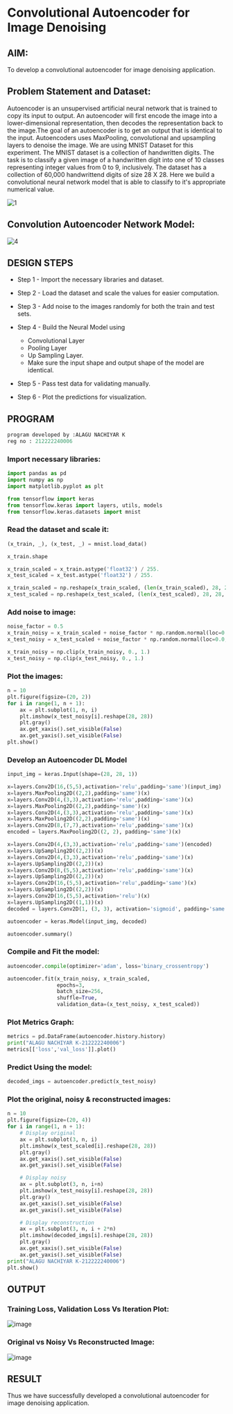 # Convolutional Autoencoder for Image Denoising

## AIM:

To develop a convolutional autoencoder for image denoising application.

## Problem Statement and Dataset:

Autoencoder is an unsupervised artificial neural network that is trained to copy its input to output. An autoencoder will first encode the image into a lower-dimensional representation, then decodes the representation back to the image.The goal of an autoencoder is to get an output that is identical to the input. Autoencoders uses MaxPooling, convolutional and upsampling layers to denoise the image.
We are using MNIST Dataset for this experiment. The MNIST dataset is a collection of handwritten digits. The task is to classify a given image of a handwritten digit into one of 10 classes representing integer values from 0 to 9, inclusively. The dataset has a collection of 60,000 handwrittend digits of size 28 X 28. Here we build a convolutional neural network model that is able to classify to it's appropriate numerical value.

![1](https://github.com/pavankishore-AIDS/convolutional-denoising-autoencoder/assets/94154941/beb44d35-4551-442c-9304-cbade946adc7)



## Convolution Autoencoder Network Model:

![4](https://github.com/pavankishore-AIDS/convolutional-denoising-autoencoder/assets/94154941/0478604f-e1d3-4115-b6d5-d0848a3e4f95)



## DESIGN STEPS

- Step 1 - Import the necessary libraries and dataset.

- Step 2 -  Load the dataset and scale the values for easier computation.

- Step 3 - Add noise to the images randomly for both the train and test sets.
- Step 4 - Build the Neural Model using
    *  Convolutional Layer
    * Pooling Layer
    * Up Sampling Layer.
    - Make sure the input shape and output shape of the model are identical.
- Step 5 - Pass test data for validating manually.
- Step 6 - Plot the predictions for visualization.

## PROGRAM
```python
program developed by :ALAGU NACHIYAR K
reg no : 212222240006
```
### Import necessary libraries:
```python
import pandas as pd
import numpy as np
import matplotlib.pyplot as plt

from tensorflow import keras
from tensorflow.keras import layers, utils, models
from tensorflow.keras.datasets import mnist
```

### Read the dataset and scale it:
```python
(x_train, _), (x_test, _) = mnist.load_data()

x_train.shape

x_train_scaled = x_train.astype('float32') / 255.
x_test_scaled = x_test.astype('float32') / 255.

x_train_scaled = np.reshape(x_train_scaled, (len(x_train_scaled), 28, 28, 1))
x_test_scaled = np.reshape(x_test_scaled, (len(x_test_scaled), 28, 28, 1))
```

### Add noise to image:
```python
noise_factor = 0.5
x_train_noisy = x_train_scaled + noise_factor * np.random.normal(loc=0.0, scale=1.0, size=x_train_scaled.shape)
x_test_noisy = x_test_scaled + noise_factor * np.random.normal(loc=0.0, scale=1.0, size=x_test_scaled.shape)

x_train_noisy = np.clip(x_train_noisy, 0., 1.)
x_test_noisy = np.clip(x_test_noisy, 0., 1.)
```

### Plot the images:
```python
n = 10
plt.figure(figsize=(20, 2))
for i in range(1, n + 1):
    ax = plt.subplot(1, n, i)
    plt.imshow(x_test_noisy[i].reshape(28, 28))
    plt.gray()
    ax.get_xaxis().set_visible(False)
    ax.get_yaxis().set_visible(False)
plt.show()
```

### Develop an Autoencoder DL Model
```python
input_img = keras.Input(shape=(28, 28, 1))

x=layers.Conv2D(16,(5,5),activation='relu',padding='same')(input_img)
x=layers.MaxPooling2D((2,2),padding='same')(x)
x=layers.Conv2D(4,(3,3),activation='relu',padding='same')(x)
x=layers.MaxPooling2D((2,2),padding='same')(x)
x=layers.Conv2D(4,(3,3),activation='relu',padding='same')(x)
x=layers.MaxPooling2D((2,2),padding='same')(x)
x=layers.Conv2D(8,(7,7),activation='relu',padding='same')(x)
encoded = layers.MaxPooling2D((2, 2), padding='same')(x)

x=layers.Conv2D(4,(3,3),activation='relu',padding='same')(encoded)
x=layers.UpSampling2D((2,2))(x)
x=layers.Conv2D(4,(3,3),activation='relu',padding='same')(x)
x=layers.UpSampling2D((2,2))(x)
x=layers.Conv2D(8,(5,5),activation='relu',padding='same')(x)
x=layers.UpSampling2D((2,2))(x)
x=layers.Conv2D(16,(5,5),activation='relu',padding='same')(x)
x=layers.UpSampling2D((2,2))(x)
x=layers.Conv2D(16,(5,5),activation='relu')(x)
x=layers.UpSampling2D((1,1))(x)
decoded = layers.Conv2D(1, (3, 3), activation='sigmoid', padding='same')(x)

autoencoder = keras.Model(input_img, decoded)

autoencoder.summary()
```

### Compile and Fit the model:
```python
autoencoder.compile(optimizer='adam', loss='binary_crossentropy')

autoencoder.fit(x_train_noisy, x_train_scaled,
                epochs=3,
                batch_size=256,
                shuffle=True,
                validation_data=(x_test_noisy, x_test_scaled))
```

### Plot Metrics Graph:
```python
metrics = pd.DataFrame(autoencoder.history.history)
print("ALAGU NACHIYAR K-212222240006")
metrics[['loss','val_loss']].plot()
```

### Predict Using the model:
```python
decoded_imgs = autoencoder.predict(x_test_noisy)
```

### Plot the original, noisy & reconstructed images:
```python
n = 10
plt.figure(figsize=(20, 4))
for i in range(1, n + 1):
    # Display original
    ax = plt.subplot(3, n, i)
    plt.imshow(x_test_scaled[i].reshape(28, 28))
    plt.gray()
    ax.get_xaxis().set_visible(False)
    ax.get_yaxis().set_visible(False)

    # Display noisy
    ax = plt.subplot(3, n, i+n)
    plt.imshow(x_test_noisy[i].reshape(28, 28))
    plt.gray()
    ax.get_xaxis().set_visible(False)
    ax.get_yaxis().set_visible(False)    

    # Display reconstruction
    ax = plt.subplot(3, n, i + 2*n)
    plt.imshow(decoded_imgs[i].reshape(28, 28))
    plt.gray()
    ax.get_xaxis().set_visible(False)
    ax.get_yaxis().set_visible(False)
print("ALAGU NACHIYAR K-212222240006")
plt.show()
```


## OUTPUT

### Training Loss, Validation Loss Vs Iteration Plot:
![image](https://github.com/Nachiyarr/convolutional-denoising-autoencoder/assets/113497340/8e52e300-be95-4ace-b495-3183ac89d24d)
### Original vs Noisy Vs Reconstructed Image:
![image](https://github.com/Nachiyarr/convolutional-denoising-autoencoder/assets/113497340/9ca2faae-2f2b-46e2-854e-7b1020affa90)
## RESULT
Thus we have successfully developed a convolutional autoencoder for image denoising application.
